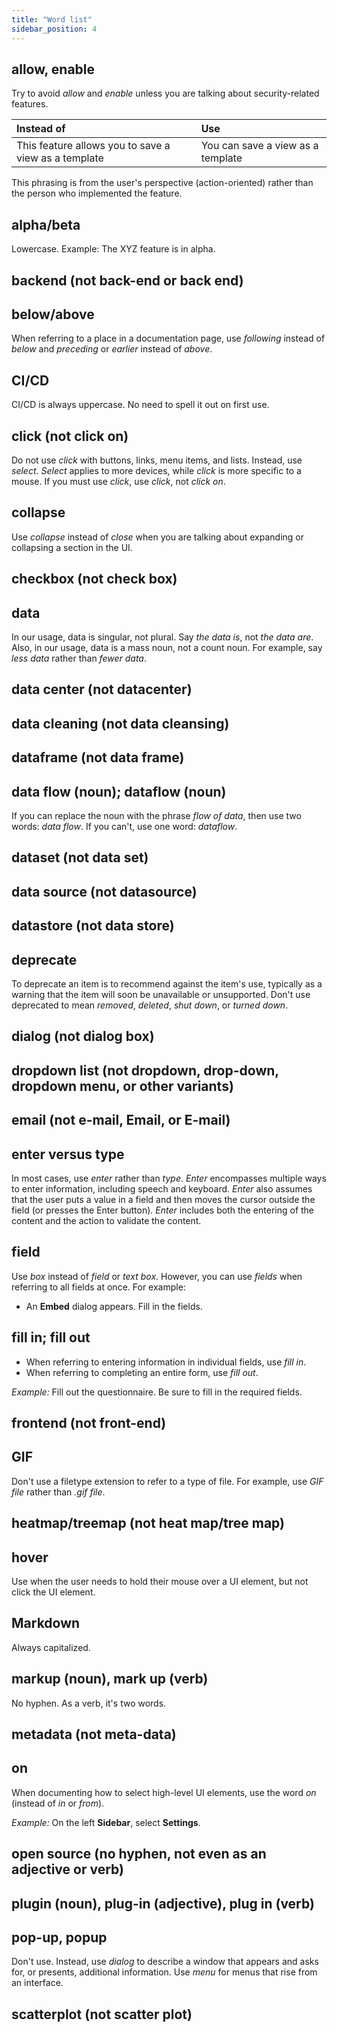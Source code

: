 ```yaml
---
title: "Word list"
sidebar_position: 4
---
```


## allow, enable

Try to avoid _allow_ and _enable_ unless you are talking about security-related features.

| Instead of                                          | Use        |
|:----------------------------------------------------|:-----------|
|This feature allows you to save a view as a template |You can save a view as a template|

This phrasing is from the user's perspective (action-oriented) rather than the person who implemented the feature.

## alpha/beta

Lowercase. Example: The XYZ feature is in alpha.

## backend (not back-end or back end)

## below/above

When referring to a place in a documentation page, use _following_ instead of _below_ and _preceding_ or _earlier_
instead of _above_.

## CI/CD

CI/CD is always uppercase. No need to spell it out on first use.

## click (not click on)

Do not use _click_ with buttons, links, menu items, and lists. Instead, use _select_. _Select_ applies to more devices,
while _click_ is more specific to a mouse. If you must use _click_, use _click_, not _click on_.

## collapse

Use _collapse_ instead of _close_ when you are talking about expanding or collapsing a section in the UI.

## checkbox (not check box)

## data

In our usage, data is singular, not plural. Say _the data is_, not _the data are_. Also, in our usage, data is a mass
noun, not a count noun. For example, say _less data_ rather than _fewer data_.

## data center (not datacenter)

## data cleaning (not data cleansing)

## dataframe (not data frame)

## data flow (noun); dataflow (noun)

If you can replace the noun with the phrase _flow of data_, then use two words: _data flow_. If you can't, use one word:
_dataflow_.

## dataset (not data set)

## data source (not datasource)

## datastore (not data store)

## deprecate

To deprecate an item is to recommend against the item's use, typically as a warning that the item will soon be
unavailable or unsupported. Don't use deprecated to mean _removed_, _deleted_, _shut down_, or _turned down_.

## dialog (not dialog box)

## dropdown list (not dropdown, drop-down, dropdown menu, or other variants)

## email (not e-mail, Email, or E-mail)

## enter versus type

In most cases, use _enter_ rather than _type_. _Enter_ encompasses multiple ways to enter information, including speech
and keyboard. _Enter_ also assumes that the user puts a value in a field and then moves the cursor outside the field (or
presses the Enter button). _Enter_ includes both the entering of the content and the action to validate the content.

## field

Use _box_ instead of _field_ or _text box_. However, you can use _fields_ when referring to all fields at once. For
example:

* An **Embed** dialog appears. Fill in the fields.

## fill in; fill out

* When referring to entering information in individual fields, use _fill in_.
* When referring to completing an entire form, use _fill out_.

_Example:_ Fill out the questionnaire. Be sure to fill in the required fields.

## frontend (not front-end)

## GIF

Don't use a filetype extension to refer to a type of file. For example, use _GIF file_ rather than _.gif file_.

## heatmap/treemap (not heat map/tree map)

## hover

Use when the user needs to hold their mouse over a UI element, but not click the UI element.

## Markdown

Always capitalized.

## markup (noun), mark up (verb)

No hyphen. As a verb, it's two words.

## metadata (not meta-data)

## on

When documenting how to select high-level UI elements, use the word _on_ (instead of _in_ or _from_).

_Example:_ On the left **Sidebar**, select **Settings**.

## open source (no hyphen, not even as an adjective or verb)

## plugin (noun), plug-in (adjective), plug in (verb)

## pop-up, popup

Don't use. Instead, use _dialog_ to describe a window that appears and asks for, or presents, additional information.
Use _menu_ for menus that rise from an interface.

## scatterplot (not scatter plot)
